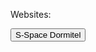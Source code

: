 Websites:

<a href="https://tlswlgus.github.io/Sspace_Dormitel/home.html">
  <button>S-Space Dormitel</button>
</a>

